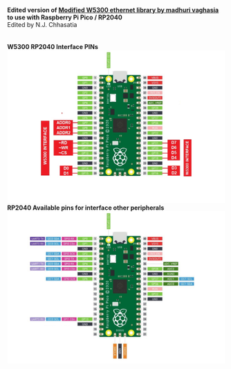<b>Edited version of <a href="https://github.com/MadhuriVaghasia/W5300AnyArduino">Modified W5300 ethernet library by madhuri vaghasia</a> to use with Raspberry Pi Pico / RP2040 </b><br>Edited by N.J. Chhasatia<br><br>
<br>
<b>W5300 RP2040 Interface PINs</b><br>
![alt text](https://raw.githubusercontent.com/nitiraj/W5300-RP2040-arduino/main/w5300_rp1.JPG)
<br>
<b>RP2040 Available pins for interface other peripherals</b><br>
![alt text](https://raw.githubusercontent.com/nitiraj/W5300-RP2040-arduino/main/w5300_rp2.JPG)

